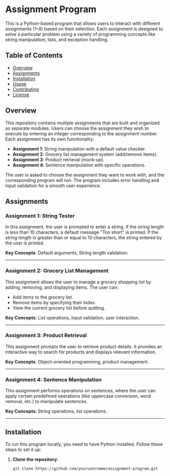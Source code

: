 # Assignment Program

This is a Python-based program that allows users to interact with different assignments (1-4) based on their selection. Each assignment is designed to solve a particular problem using a variety of programming concepts like string manipulation, lists, and exception handling.

## Table of Contents

- [Overview](#overview)
- [Assignments](#assignments)
- [Installation](#installation)
- [Usage](#usage)
- [Contributing](#contributing)
- [License](#license)

## Overview

This repository contains multiple assignments that are built and organized as separate modules. Users can choose the assignment they wish to execute by entering an integer corresponding to the assignment number. Each assignment has its own functionality:

- **Assignment 1**: String manipulation with a default value checker.
- **Assignment 2**: Grocery list management system (add/remove items).
- **Assignment 3**: Product retrieval (mock-up).
- **Assignment 4**: Sentence manipulation with specific operations.

The user is asked to choose the assignment they want to work with, and the corresponding program will run. The program includes error handling and input validation for a smooth user experience.

## Assignments

### Assignment 1: String Tester

In this assignment, the user is prompted to enter a string. If the string length is less than 10 characters, a default message "Too short" is printed. If the string length is greater than or equal to 10 characters, the string entered by the user is printed.

**Key Concepts**: Default arguments, String length validation.

---

### Assignment 2: Grocery List Management

This assignment allows the user to manage a grocery shopping list by adding, removing, and displaying items. The user can:
- Add items to the grocery list.
- Remove items by specifying their index.
- View the current grocery list before quitting.

**Key Concepts**: List operations, input validation, user interaction.

---

### Assignment 3: Product Retrieval

This assignment prompts the user to retrieve product details. It provides an interactive way to search for products and displays relevant information.

**Key Concepts**: Object-oriented programming, product management.

---

### Assignment 4: Sentence Manipulation

This assignment performs operations on sentences, where the user can apply certain predefined operations (like uppercase conversion, word removal, etc.) to manipulate sentences.

**Key Concepts**: String operations, list operations.

---

## Installation

To run this program locally, you need to have Python installed. Follow these steps to set it up:

1. **Clone the repository**:
   ```bash
   git clone https://github.com/yourusername/assignment-program.git
